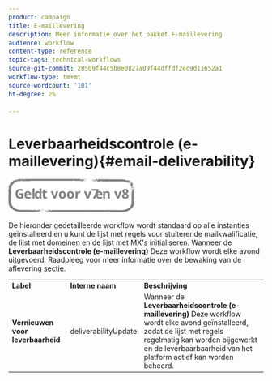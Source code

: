 ```yaml
---
product: campaign
title: E-maillevering
description: Meer informatie over het pakket E-maillevering
audience: workflow
content-type: reference
topic-tags: technical-workflows
source-git-commit: 20509f44c5b8e0827a09f44dffdf2ec9d11652a1
workflow-type: tm+mt
source-wordcount: '101'
ht-degree: 2%

---
```



# Leverbaarheidscontrole (e-maillevering){#email-deliverability}

![](../../assets/common.svg)

De hieronder gedetailleerde workflow wordt standaard op alle instanties geïnstalleerd en u kunt de lijst met regels voor stuiterende mailkwalificatie, de lijst met domeinen en de lijst met MX&#39;s initialiseren. Wanneer de **Leverbaarheidscontrole (e-maillevering)** Deze workflow wordt elke avond uitgevoerd. Raadpleeg voor meer informatie over de bewaking van de aflevering [sectie](../../delivery/using/about-deliverability.md).

<table> 
 <tbody> 
  <tr> 
   <td> <strong>Label</strong><br /> </td> 
   <td> <strong>Interne naam</strong><br /> </td> 
   <td> <strong>Beschrijving</strong><br /> </td> 
  </tr> 
  <tr> 
   <td> <strong>Vernieuwen voor leverbaarheid</strong><br /> </td> 
   <td> <span class="uicontrol">deliverabilityUpdate</span> <br /> </td> 
   <td>  Wanneer de <strong>Leverbaarheidscontrole (e-maillevering)</strong> Deze workflow wordt elke avond geïnstalleerd, zodat de lijst met regels regelmatig kan worden bijgewerkt en de leverbaarbaarheid van het platform actief kan worden beheerd.<br /> </td> 
  </tr> 
 </tbody> 
</table>

